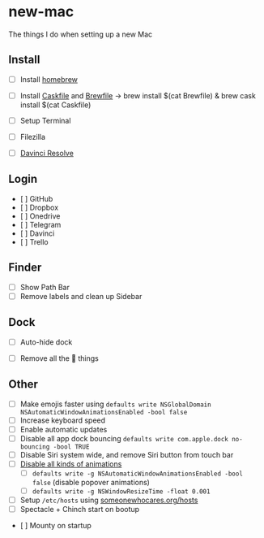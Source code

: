 # new-mac

The things I do when setting up a new Mac

## Install

- [ ] Install [homebrew](https://brew.sh)
- [ ] Install [Caskfile](Caskfile) and [Brewfile](Brewfile) 
	-> brew install $(cat Brewfile) & brew cask install $(cat Caskfile)
- [ ] Setup Terminal
- [ ] Filezilla
- [ ] [Davinci Resolve](https://www.blackmagicdesign.com/de/products/davinciresolve/)


## Login

- [ ] GitHub
- [ ] Dropbox
- [ ] Onedrive
- [ ] Telegram
- [ ] Davinci
- [ ] Trello

## Finder

- [ ] Show Path Bar
- [ ] Remove labels and clean up Sidebar

## Dock

- [ ] Auto-hide dock
- [ ] Remove all the  things


## Other

- [ ] Make emojis faster using `defaults write NSGlobalDomain NSAutomaticWindowAnimationsEnabled -bool false`
- [ ] Increase keyboard speed
- [ ] Enable automatic updates
- [ ] Disable all app dock bouncing `defaults write com.apple.dock no-bouncing -bool TRUE`
- [ ] Disable Siri system wide, and remove Siri button from touch bar
- [ ] [Disable all kinds of animations](https://apple.stackexchange.com/questions/14001/how-to-turn-off-all-animations-on-os-x)
  - [ ] `defaults write -g NSAutomaticWindowAnimationsEnabled -bool false` (disable popover animations)
  - [ ] `defaults write -g NSWindowResizeTime -float 0.001`
- [ ] Setup `/etc/hosts` using [someonewhocares.org/hosts](https://someonewhocares.org/hosts/)
- [ ] Spectacle + Chinch start on bootup
- [ ] Mounty on startup

